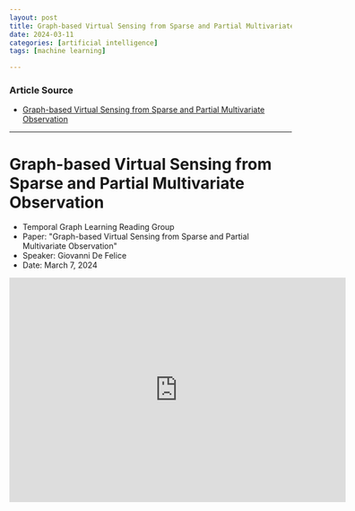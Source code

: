 ```yaml
---
layout: post
title: Graph-based Virtual Sensing from Sparse and Partial Multivariate Observation
date: 2024-03-11
categories: [artificial intelligence]
tags: [machine learning]

---
```


### Article Source


* [Graph-based Virtual Sensing from Sparse and Partial Multivariate Observation](https://www.youtube.com/watch?v=l_3bv5b3LbM)

---

# Graph-based Virtual Sensing from Sparse and Partial Multivariate Observation

* Temporal Graph Learning Reading Group
* Paper: "Graph-based Virtual Sensing from Sparse and Partial Multivariate Observation"
* Speaker: Giovanni De Felice
* Date: March 7, 2024



<iframe width="600" height="400" src="https://www.youtube.com/embed/l_3bv5b3LbM?si=OMa9yyDMOq5tFZ85" title="YouTube video player" frameborder="0" allow="accelerometer; autoplay; clipboard-write; encrypted-media; gyroscope; picture-in-picture; web-share" allowfullscreen></iframe>